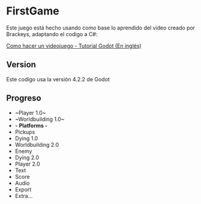 # FirstGame

Este juego está hecho usando como base lo aprendido del video creado por Brackeys, adaptando el codigo a C#:

[Como hacer un videojuego - Tutorial Godot (En inglés)](https://youtu.be/LOhfqjmasi0?si=ZjDv9wAAfv5rCj6v)

## Version

Este codigo usa la versión 4.2.2 de Godot

## Progreso

- ~Player 1.0~
- ~Worldbuilding 1.0~
- **- Platforms -**
- Pickups
- Dying 1.0
- Worldbuilding 2.0
- Enemy
- Dying 2.0
- Player 2.0
- Text
- Score
- Audio
- Export
- Extra...
